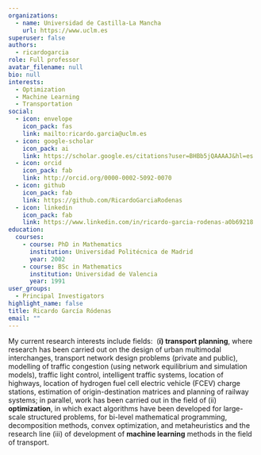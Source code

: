 ```yaml
---
organizations:
  - name: Universidad de Castilla-La Mancha
    url: https://www.uclm.es
superuser: false
authors:
  - ricardogarcia
role: Full professor
avatar_filename: null
bio: null
interests:
  - Optimization
  - Machine Learning
  - Transportation
social:
  - icon: envelope
    icon_pack: fas
    link: mailto:ricardo.garcia@uclm.es
  - icon: google-scholar
    icon_pack: ai
    link: https://scholar.google.es/citations?user=BHBb5jQAAAAJ&hl=es
  - icon: orcid
    icon_pack: fab
    link: http://orcid.org/0000-0002-5092-0070
  - icon: github
    icon_pack: fab
    link: https://github.com/RicardoGarciaRodenas
  - icon: linkedin
    icon_pack: fab
    link: https://www.linkedin.com/in/ricardo-garcia-rodenas-a0b69218
education:
  courses:
    - course: PhD in Mathematics
      institution: Universidad Politécnica de Madrid
      year: 2002
    - course: BSc in Mathematics
      institution: Universidad de Valencia
      year: 1991
user_groups:
  - Principal Investigators
highlight_name: false
title: Ricardo García Ródenas
email: ""
---
```

My current research interests include fields:  (**i) transport planning**, where research has been carried out on the design of urban multimodal interchanges, transport network design problems (private and public), modelling of traffic congestion (using network equilibrium and simulation models), traffic light control, intelligent traffic systems, location of highways, location of hydrogen fuel cell electric vehicle (FCEV) charge stations, estimation of origin-destination matrices and planning of railway systems; in parallel, work has been carried out in the field of (ii) **optimization**, in which exact algorithms have been developed for large-scale structured problems, for bi-level mathematical programming, decomposition methods, convex optimization, and metaheuristics and the research line (iii) of development of **machine learning** methods in the field of transport.